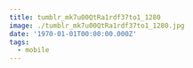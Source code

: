 ```yaml
---
title: tumblr_mk7u00QtRa1rdf37to1_1280
image: ./tumblr_mk7u00QtRa1rdf37to1_1280.jpg
date: '1970-01-01T00:00:00.000Z'
tags:
  - mobile
---
```


